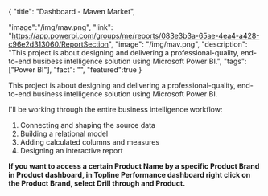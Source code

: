 {
  "title": "Dashboard - Maven Market",
  
  "image":"/img/mav.png",
  "link": "https://app.powerbi.com/groups/me/reports/083e3b3a-65ae-4ea4-a428-c96e2d313060/ReportSection",
  "image": "/img/mav.png",
  "description": "This project is about designing and delivering a professional-quality, end-to-end busibess intelligence solution using Microsoft Power BI.",
  "tags": ["Power BI"],
  "fact": "",
  "featured":true 
}

This project is about designing and delivering a professional-quality, end-to-end business intelligence solution using Microsoft Power BI.


I'll be working through the entire business intelligence workflow:

1. Connecting and shaping the source data
2. Building a relational model
3. Adding calculated columns and measures
4. Designing an interactive report

**If you want to access a certain Product Name by a specific Product Brand in Product dashboard, in Topline Performance dashboard right click on the Product Brand, select Drill through and Product.**